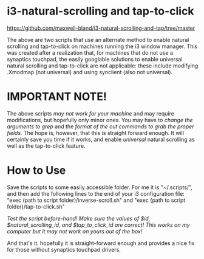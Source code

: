 # i3-natural-scrolling and tap-to-click

<https://github.com/maxwell-bland/i3-natural-scrolling-and-tap/tree/master>

The above are two scripts that use an alternate method to enable natural scrolling and tap-to-click on machines running the i3 window manager. This was created after a realization that, for machines that do not use a synaptics touchpad, the easily googlable solutions to enable universal natural scrolling and tap-to-click are not applicable: these include modifying .Xmodmap (not universal) and using synclient (also not universal).

# IMPORTANT NOTE!

The above scripts *may not work for your machine* and may require modifications, but hopefully only minor ones. You may have to *change the arguments to grep* and the *format of the cut commands to grab the proper fields.* The hope is, however, that this is straight forward enough. It will certainly save you time if it works, and enable *universal* natural scrolling as well as the tap-to-click feature.

# How to Use

Save the scripts to some easily accessible folder. For me it is "~/.scripts/", and then add the following lines to the end of your i3 configuration file: "exec (path to script folder)/inverse-scroll.sh" and "exec (path to script folder)/tap-to-click.sh"

*Test the script before-hand! Make sure the values of $id, $natural_scrolling_id, and $tap_to_click_id are correct! This works on my computer but it may not work on yours out of the box!*

And that's it. hopefully it is straight-forward enough and provides a nice fix for those without synaptics touchpad drivers.
